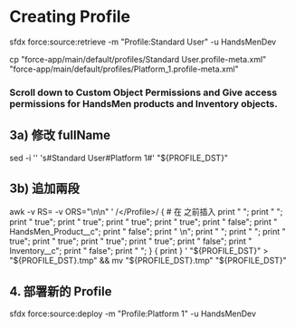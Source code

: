 # Creating Profile

sfdx force:source:retrieve -m "Profile:Standard User" -u HandsMenDev

cp "force-app/main/default/profiles/Standard User.profile-meta.xml" \
   "force-app/main/default/profiles/Platform_1.profile-meta.xml"
   
### Scroll down to Custom Object Permissions and Give access permissions for HandsMen products and Inventory objects.
## 3a) 修改 fullName
sed -i '' 's#<fullName>Standard User</fullName>#<fullName>Platform 1</fullName>#' "${PROFILE_DST}"

## 3b) 追加兩段 <objectPermissions>
awk -v RS= -v ORS="\n\n" '
  /<\/Profile>/ {          # 在 </Profile> 之前插入
    print "    <!-- HandsMen Product -->";
    print "    <objectPermissions>";
    print "        <allowCreate>true</allowCreate>";
    print "        <allowDelete>true</allowDelete>";
    print "        <allowEdit>true</allowEdit>";
    print "        <allowRead>true</allowRead>";
    print "        <modifyAllRecords>false</modifyAllRecords>";
    print "        <object>HandsMen_Product__c</object>";
    print "        <viewAllRecords>false</viewAllRecords>";
    print "    </objectPermissions>\n";
    print "    <!-- Inventory -->";
    print "    <objectPermissions>";
    print "        <allowCreate>true</allowCreate>";
    print "        <allowDelete>true</allowDelete>";
    print "        <allowEdit>true</allowEdit>";
    print "        <allowRead>true</allowRead>";
    print "        <modifyAllRecords>false</modifyAllRecords>";
    print "        <object>Inventory__c</object>";
    print "        <viewAllRecords>false</viewAllRecords>";
    print "    </objectPermissions>";
  }
  { print }
' "${PROFILE_DST}" > "${PROFILE_DST}.tmp" && mv "${PROFILE_DST}.tmp" "${PROFILE_DST}"

## 4. 部署新的 Profile
sfdx force:source:deploy -m "Profile:Platform 1" -u HandsMenDev

